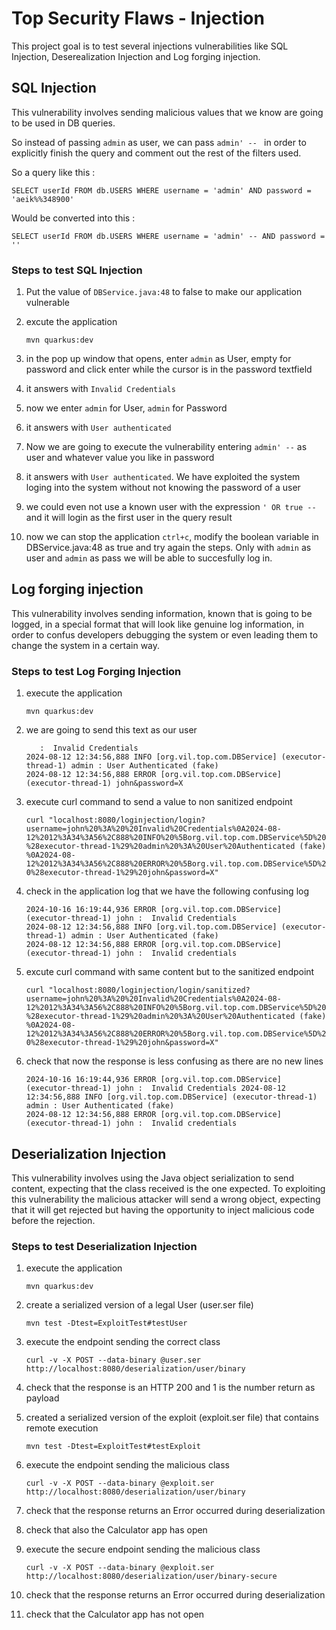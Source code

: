 # Top Security Flaws - Injection

This project goal is to test several injections vulnerabilities like SQL Injection, Deserealization Injection and Log forging injection.

## SQL Injection
This vulnerability involves sending malicious values that we know are going to be used in DB queries.

So instead of passing `admin` as user, we can pass `admin' -- ` in order to explicitly finish the query and comment out the rest of the filters used.

So a query like this :

`SELECT userId FROM db.USERS WHERE username = 'admin' AND password = 'aeik%%348900'`

Would be converted into this :

`SELECT userId FROM db.USERS WHERE username = 'admin' -- AND password = ''`

### Steps to test SQL Injection

1. Put the value of `DBService.java:48` to false to make our application vulnerable
2. excute the application

    `mvn quarkus:dev`

3. in the pop up window that opens, enter `admin` as User, empty for password and click enter while the cursor is in the password textfield
4. it answers with `Invalid Credentials`
5. now we enter `admin` for User, `admin` for Password
6. it answers with `User authenticated`
7. Now we are going to execute the vulnerability entering `admin' --` as user and whatever value you like in password
8. it answers with `User authenticated`. We have exploited the system loging into the system without not knowing the password of a user
9. we could even not use a known user with the expression `' OR true --` and it will login as the first user in the query result
10. now we can stop the application `ctrl+c`, modify the boolean variable in DBService.java:48 as true and try again the steps. Only with `admin` as user and `admin` as pass we will be able to succesfully log in.

## Log forging injection

This vulnerability involves sending information, known that is going to be logged, in a special format that will look like genuine log information, in order to confus developers debugging the system or even leading them to change the system in a certain way.

### Steps to test Log Forging Injection

1. execute the application

    `mvn quarkus:dev`
2. we are going to send this text as our user 

    ``` 
       :  Invalid Credentials
    2024-08-12 12:34:56,888 INFO [org.vil.top.com.DBService] (executor-thread-1) admin : User Authenticated (fake)
    2024-08-12 12:34:56,888 ERROR [org.vil.top.com.DBService] (executor-thread-1) john&password=X
    ```


3. execute curl command to send a value to non sanitized endpoint
   
    `curl "localhost:8080/loginjection/login?username=john%20%3A%20%20Invalid%20Credentials%0A2024-08-12%2012%3A34%3A56%2C888%20INFO%20%5Borg.vil.top.com.DBService%5D%20%28executor-thread-1%29%20admin%20%3A%20User%20Authenticated (fake) %0A2024-08-12%2012%3A34%3A56%2C888%20ERROR%20%5Borg.vil.top.com.DBService%5D%20%28executor-thread-1%29%20john&password=X"`

4. check in the application log that we have the following confusing log

    ```
    2024-10-16 16:19:44,936 ERROR [org.vil.top.com.DBService] (executor-thread-1) john :  Invalid Credentials
    2024-08-12 12:34:56,888 INFO [org.vil.top.com.DBService] (executor-thread-1) admin : User Authenticated (fake)
    2024-08-12 12:34:56,888 ERROR [org.vil.top.com.DBService] (executor-thread-1) john :  Invalid credentials
    ```

5. excute curl command with same content but to the sanitized endpoint

    `curl "localhost:8080/loginjection/login/sanitized?username=john%20%3A%20%20Invalid%20Credentials%0A2024-08-12%2012%3A34%3A56%2C888%20INFO%20%5Borg.vil.top.com.DBService%5D%20%28executor-thread-1%29%20admin%20%3A%20User%20Authenticated (fake) %0A2024-08-12%2012%3A34%3A56%2C888%20ERROR%20%5Borg.vil.top.com.DBService%5D%20%28executor-thread-1%29%20john&password=X"`    

6. check that now the response is less confusing as there are no new lines

    ```
    2024-10-16 16:19:44,936 ERROR [org.vil.top.com.DBService] (executor-thread-1) john :  Invalid Credentials 2024-08-12 12:34:56,888 INFO [org.vil.top.com.DBService] (executor-thread-1) admin : User Authenticated (fake)
    2024-08-12 12:34:56,888 ERROR [org.vil.top.com.DBService] (executor-thread-1) john :  Invalid credentials
    ```

## Deserialization Injection

This vulnerability involves using the Java object serialization to send content, expecting that the class received is the one expected.
To exploiting this vulnerability the malicious attacker will send a wrong object, expecting that it will get rejected but having the opportunity to inject malicious code before the rejection.


### Steps to test Deserialization Injection

1. execute the application

    `mvn quarkus:dev`

2. create a serialized version of a legal User (user.ser file)

    `mvn test -Dtest=ExploitTest#testUser`
3. execute the endpoint sending the correct class

    `curl -v -X POST --data-binary @user.ser http://localhost:8080/deserialization/user/binary`

4. check that the response is an HTTP 200 and 1 is the number return as payload
5. created a serialized version of the exploit (exploit.ser file) that contains remote execution

    `mvn test -Dtest=ExploitTest#testExploit`

6. execute the endpoint sending the malicious class

    `curl -v -X POST --data-binary @exploit.ser http://localhost:8080/deserialization/user/binary`

7. check that the response returns an Error occurred during deserialization
8. check that also the Calculator app has open
9. execute the secure endpoint sending the malicious class

    `curl -v -X POST --data-binary @exploit.ser http://localhost:8080/deserialization/user/binary-secure`

10. check that the response returns an Error occurred during deserialization
11. check that the Calculator app has not open